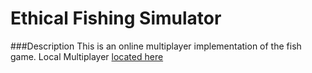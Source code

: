 Ethical Fishing Simulator
=================

###Description
This is an online multiplayer implementation of the fish game. Local Multiplayer [located here](http://maxbittker.github.io/fish/)

